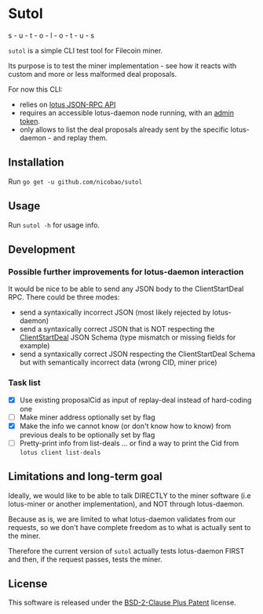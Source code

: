 # Sutol

s - u - t - o - l - o - t - u - s

`sutol` is a simple CLI test tool for Filecoin miner.

Its purpose is to test the miner implementation - see how it reacts with custom and more or less malformed deal proposals.

For now this CLI:
- relies on [lotus JSON-RPC API](https://lotus.filecoin.io/docs/apis/json-rpc/)
- requires an accessible lotus-daemon node running, with an [admin token](https://lotus.filecoin.io/docs/developers/api-access/#obtaining-tokens).
- only allows to list the deal proposals already sent by the specific lotus-daemon - and replay them.

## Installation

Run `go get -u github.com/nicobao/sutol`

## Usage

Run `sutol -h` for usage info.

## Development

### Possible further improvements for lotus-daemon interaction

It would be nice to be able to send any JSON body to the ClientStartDeal RPC. There could be three modes:
- send a syntaxically incorrect JSON (most likely rejected by lotus-daemon)
- send a syntaxically correct JSON that is NOT respecting the [ClientStartDeal](https://lotus.filecoin.io/docs/apis/json-rpc/#clientstartdeal) JSON Schema (type mismatch or missing fields for example)
- send a syntaxically correct JSON respecting the ClientStartDeal Schema but with semantically incorrect data (wrong CID, miner price) 


### Task list

- [x] Use existing proposalCid as input of replay-deal instead of hard-coding one
- [ ] Make miner address optionally set by flag
- [x] Make the info we cannot know (or don't know how to know) from previous deals to be optionally set by flag
- [ ] Pretty-print info from list-deals ... or find a way to print the Cid from `lotus client list-deals`

## Limitations and long-term goal

Ideally, we would like to be able to talk DIRECTLY to the miner software (i.e lotus-miner or another implementation), and NOT through lotus-daemon.

Because as is, we are limited to what lotus-daemon validates from our requests, so we don't have complete freedom as to what is actually sent to the miner.

Therefore the current version of `sutol` actually tests lotus-daemon FIRST and then, if the request passes, tests the miner.

## License

This software is released under the [BSD-2-Clause Plus Patent](./LICENSE) license.
